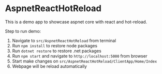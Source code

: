 # AspnetReactHotReload
This is a demo app to showcase aspnet core with react and hot-reload.

Step to run demo:

1. Navigate to `src/AspnetReactHotReload` from terminal
2. Run `npm install` to restore node packages
3. Run `dotnet restore` to restore .net packages
4. Run `npm start` and navigate to `http://localhost:5000` from browser
5. Start make changes on `src/AspnetReactHotReload/ClientApp/Home/Index`
6. Webpage will be reload automatically
